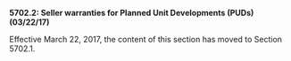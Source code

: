 **5702.2: Seller warranties for Planned Unit Developments (PUDs)
(03/22/17)**

Effective March 22, 2017, the content of this section has moved to
Section 5702.1.